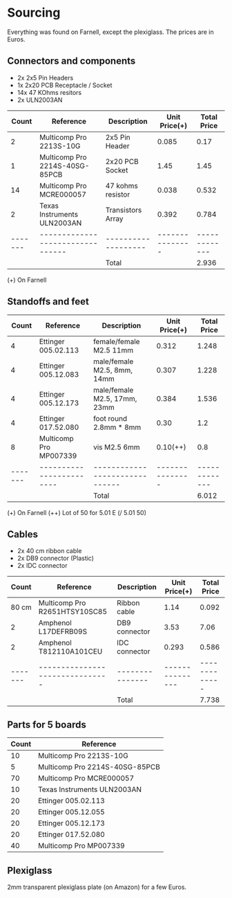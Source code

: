 # Sourcing

Everything was found on Farnell, except the plexiglass.  The prices
are in Euros.

## Connectors and components

- 2x 2x5  Pin Headers
- 1x 2x20 PCB Receptacle / Socket
- 14x 47 KOhms resitors
- 2x ULN2003AN

| Count | Reference                      | Description       | Unit Price(+) | Total Price |
|-------|--------------------------------|-------------------|---------------|-------------|
| 2     | Multicomp Pro 2213S-10G        | 2x5 Pin Header    | 0.085         | 0.17        |
| 1     | Multicomp Pro 2214S-40SG-85PCB | 2x20 PCB Socket   | 1.45          | 1.45        |
| 14    | Multicomp Pro MCRE000057       | 47 kohms resistor | 0.038         | 0.532       |
| 2     | Texas Instruments ULN2003AN    | Transistors Array | 0.392         | 0.784       |
|-------|--------------------------------|-------------------|---------------|-------------|
|       |                                | Total             |               | 2.936       |

(+) On Farnell

## Standoffs and feet

| Count | Reference              | Description                  | Unit Price(+) | Total Price |
|-------|------------------------|------------------------------|---------------|-------------|
| 4     | Ettinger 005.02.113    | female/female M2.5 11mm      | 0.312         | 1.248       |
| 4     | Ettinger 005.12.083    | male/female M2.5, 8mm, 14mm  | 0.307         | 1.228       |
| 4     | Ettinger 005.12.173    | male/female M2.5, 17mm, 23mm | 0.384         | 1.536       |
| 4     | Ettinger 017.52.080    | foot round 2.8mm * 8mm       | 0.30          | 1.2         |
| 8     | Multicomp Pro MP007339 | vis M2.5 6mm                 | 0.10(++)      | 0.8         |
|-------|------------------------|------------------------------|---------------|-------------|
|       |                        | Total                        |               | 6.012       |

(+) On Farnell
(++) Lot of 50 for 5.01 E (/ 5.01 50)

## Cables

- 2x 40 cm ribbon cable
- 2x DB9 connector (Plastic)
- 2x IDC connector

| Count | Reference                     | Description   | Unit Price(+) | Total Price |
|-------|-------------------------------|---------------|---------------|-------------|
| 80 cm | Multicomp Pro R2651HTSY10SC85 | Ribbon cable  | 1.14          | 0.092       |
| 2     | Amphenol L17DEFRB09S          | DB9 connector | 3.53          | 7.06        |
| 2     | Amphenol T812110A101CEU       | IDC connector | 0.293         | 0.586       |
|-------|-------------------------------|---------------|---------------|-------------|
|       |                               | Total         |               | 7.738       |

## Parts for 5 boards

| Count | Reference                      |
|-------|--------------------------------|
| 10    | Multicomp Pro 2213S-10G        |
| 5     | Multicomp Pro 2214S-40SG-85PCB |
| 70    | Multicomp Pro MCRE000057       |
| 10    | Texas Instruments ULN2003AN    |
| 20    | Ettinger 005.02.113            |
| 20    | Ettinger 005.12.055            |
| 20    | Ettinger 005.12.173            |
| 20    | Ettinger 017.52.080            |
| 40    | Multicomp Pro MP007339         |

## Plexiglass

2mm transparent plexiglass plate (on Amazon) for a few Euros.

